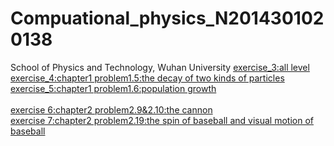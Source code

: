 # Compuational_physics_N2014301020138
School of Physics and Technology, Wuhan University
[exercise_3:all level]()<br>
[exercise_4:chapter1 problem1.5:the decay of two kinds of particles]()<br>
[exercise_5:chapter1 problem1.6:population growth]()<br>    
[exercise 6:chapter2 problem2.9&2.10:the cannon]()<br>
[exercise 7:chapter2 problem2.19:the spin of baseball and visual motion of baseball]()<br>
